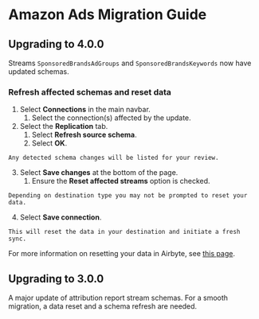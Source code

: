 # Amazon Ads Migration Guide

## Upgrading to 4.0.0

Streams `SponsoredBrandsAdGroups` and `SponsoredBrandsKeywords` now have updated schemas.

### Refresh affected schemas and reset data

1. Select **Connections** in the main navbar.
    1. Select the connection(s) affected by the update.
2. Select the **Replication** tab.
    1. Select **Refresh source schema**.
    2. Select **OK**.
```note
Any detected schema changes will be listed for your review.
```
3. Select **Save changes** at the bottom of the page.
    1. Ensure the **Reset affected streams** option is checked.
```note
Depending on destination type you may not be prompted to reset your data.
```
4. Select **Save connection**. 
```note
This will reset the data in your destination and initiate a fresh sync.
```

For more information on resetting your data in Airbyte, see [this page](https://docs.airbyte.com/operator-guides/reset).

## Upgrading to 3.0.0

A major update of attribution report stream schemas.
For a smooth migration, a data reset and a schema refresh are needed.